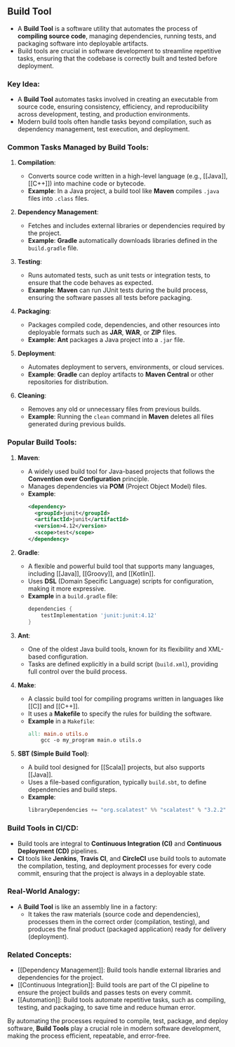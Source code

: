 ## Build Tool

- A **Build Tool** is a software utility that automates the process of **compiling source code**, managing dependencies, running tests, and packaging software into deployable artifacts.
- Build tools are crucial in software development to streamline repetitive tasks, ensuring that the codebase is correctly built and tested before deployment.

### Key Idea:
- A **Build Tool** automates tasks involved in creating an executable from source code, ensuring consistency, efficiency, and reproducibility across development, testing, and production environments.
- Modern build tools often handle tasks beyond compilation, such as dependency management, test execution, and deployment.

### Common Tasks Managed by Build Tools:

1. **Compilation**:
   - Converts source code written in a high-level language (e.g., [[Java]], [[C++]]) into machine code or bytecode.
   - **Example**: In a Java project, a build tool like **Maven** compiles `.java` files into `.class` files.

2. **Dependency Management**:
   - Fetches and includes external libraries or dependencies required by the project.
   - **Example**: **Gradle** automatically downloads libraries defined in the `build.gradle` file.

3. **Testing**:
   - Runs automated tests, such as unit tests or integration tests, to ensure that the code behaves as expected.
   - **Example**: **Maven** can run JUnit tests during the build process, ensuring the software passes all tests before packaging.

4. **Packaging**:
   - Packages compiled code, dependencies, and other resources into deployable formats such as **JAR**, **WAR**, or **ZIP** files.
   - **Example**: **Ant** packages a Java project into a `.jar` file.

5. **Deployment**:
   - Automates deployment to servers, environments, or cloud services.
   - **Example**: **Gradle** can deploy artifacts to **Maven Central** or other repositories for distribution.

6. **Cleaning**:
   - Removes any old or unnecessary files from previous builds.
   - **Example**: Running the `clean` command in **Maven** deletes all files generated during previous builds.

### Popular Build Tools:

1. **Maven**:
   - A widely used build tool for Java-based projects that follows the **Convention over Configuration** principle.
   - Manages dependencies via **POM** (Project Object Model) files.
   - **Example**:
     ```xml
     <dependency>
       <groupId>junit</groupId>
       <artifactId>junit</artifactId>
       <version>4.12</version>
       <scope>test</scope>
     </dependency>
     ```

2. **Gradle**:
   - A flexible and powerful build tool that supports many languages, including [[Java]], [[Groovy]], and [[Kotlin]].
   - Uses **DSL** (Domain Specific Language) scripts for configuration, making it more expressive.
   - **Example** in a `build.gradle` file:
     ```groovy
     dependencies {
         testImplementation 'junit:junit:4.12'
     }
     ```

3. **Ant**:
   - One of the oldest Java build tools, known for its flexibility and XML-based configuration.
   - Tasks are defined explicitly in a build script (`build.xml`), providing full control over the build process.

4. **Make**:
   - A classic build tool for compiling programs written in languages like [[C]] and [[C++]].
   - It uses a **Makefile** to specify the rules for building the software.
   - **Example** in a `Makefile`:
     ```makefile
     all: main.o utils.o
         gcc -o my_program main.o utils.o
     ```

5. **SBT (Simple Build Tool)**:
   - A build tool designed for [[Scala]] projects, but also supports [[Java]].
   - Uses a file-based configuration, typically `build.sbt`, to define dependencies and build steps.
   - **Example**:
     ```scala
     libraryDependencies += "org.scalatest" %% "scalatest" % "3.2.2" % Test
     ```

### Build Tools in CI/CD:

- Build tools are integral to **Continuous Integration (CI)** and **Continuous Deployment (CD)** pipelines.
- **CI** tools like **Jenkins**, **Travis CI**, and **CircleCI** use build tools to automate the compilation, testing, and deployment processes for every code commit, ensuring that the project is always in a deployable state.

### Real-World Analogy:
- A **Build Tool** is like an assembly line in a factory:
  - It takes the raw materials (source code and dependencies), processes them in the correct order (compilation, testing), and produces the final product (packaged application) ready for delivery (deployment).

### Related Concepts:
- [[Dependency Management]]: Build tools handle external libraries and dependencies for the project.
- [[Continuous Integration]]: Build tools are part of the CI pipeline to ensure the project builds and passes tests on every commit.
- [[Automation]]: Build tools automate repetitive tasks, such as compiling, testing, and packaging, to save time and reduce human error.

By automating the processes required to compile, test, package, and deploy software, **Build Tools** play a crucial role in modern software development, making the process efficient, repeatable, and error-free.